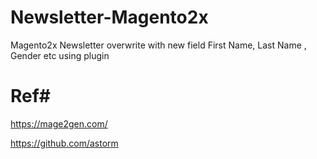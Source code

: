# Newsletter-Magento2x

Magento2x Newsletter overwrite with new field First Name, Last Name , Gender etc using plugin

 





# Ref#
https://mage2gen.com/

https://github.com/astorm
